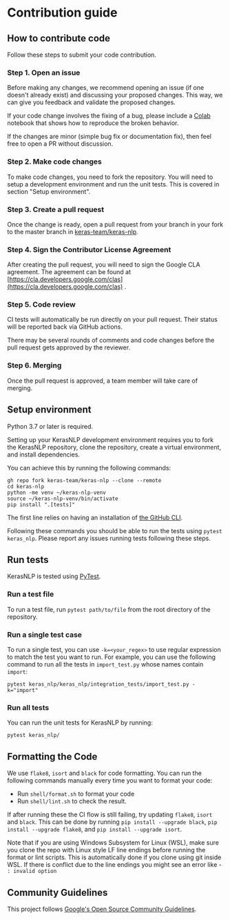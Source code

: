 # Contribution guide

## How to contribute code

Follow these steps to submit your code contribution.

### Step 1. Open an issue

Before making any changes, we recommend opening an issue (if one doesn't already
exist) and discussing your proposed changes. This way, we can give you feedback
and validate the proposed changes.

If your code change involves the fixing of a bug, please include a
[Colab](https://colab.research.google.com/) notebook that shows
how to reproduce the broken behavior.

If the changes are minor (simple bug fix or documentation fix), then feel free
to open a PR without discussion.

### Step 2. Make code changes

To make code changes, you need to fork the repository. You will need to setup a
development environment and run the unit tests. This is covered in section
"Setup environment".

### Step 3. Create a pull request

Once the change is ready, open a pull request from your branch in your fork to
the master branch in 
[keras-team/keras-nlp](https://github.com/keras-team/keras-nlp).

### Step 4. Sign the Contributor License Agreement

After creating the pull request, you will need to sign the Google CLA agreement.
The agreement can be found at
[https://cla.developers.google.com/clas](https://cla.developers.google.com/clas)
.

### Step 5. Code review

CI tests will automatically be run directly on your pull request.  Their
status will be reported back via GitHub actions.

There may be several rounds of comments and code changes before the pull
request gets approved by the reviewer.

### Step 6. Merging

Once the pull request is approved, a team member will take care of merging.

## Setup environment

Python 3.7 or later is required.

Setting up your KerasNLP development environment requires you to fork the
KerasNLP repository, clone the repository, create a virtual environment, and 
install dependencies.

You can achieve this by running the following commands:

```shell
gh repo fork keras-team/keras-nlp --clone --remote
cd keras-nlp
python -me venv ~/keras-nlp-venv
source ~/keras-nlp-venv/bin/activate
pip install ".[tests]"
```

The first line relies on having an installation of
[the GitHub CLI](https://github.com/cli/cli).

Following these commands you should be able to run the tests using
`pytest keras_nlp`. Please report any issues running tests following these
steps.

## Run tests

KerasNLP is tested using [PyTest](https://docs.pytest.org/en/6.2.x/).

### Run a test file

To run a test file, run `pytest path/to/file` from the root directory of the
repository.

### Run a single test case

To run a single test, you can use `-k=<your_regex>`
to use regular expression to match the test you want to run. For example, you
can use the following command to run all the tests in `import_test.py`
whose names contain `import`:

```shell
pytest keras_nlp/keras_nlp/integration_tests/import_test.py -k="import"
```

### Run all tests

You can run the unit tests for KerasNLP by running:

```shell
pytest keras_nlp/
```

## Formatting the Code

We use `flake8`, `isort` and `black` for code formatting.  You can run
the following commands manually every time you want to format your code:

- Run `shell/format.sh` to format your code
- Run `shell/lint.sh` to check the result.

If after running these the CI flow is still failing, try updating `flake8`,
`isort` and `black`. This can be done by running `pip install --upgrade black`,
`pip install --upgrade flake8`, and `pip install --upgrade isort`.

Note that if you are using Windows Subsystem for Linux (WSL), make sure you 
clone the repo with Linux style LF line endings before running the format
or lint scripts. This is automatically done if you clone using git inside WSL.
If there is conflict due to the line endings you might see an error
like - `: invalid option`

## Community Guidelines

This project follows 
[Google's Open Source Community Guidelines](https://opensource.google/conduct/).

